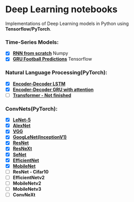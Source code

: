 # Deep Learning notebooks
Implementations of Deep Learning models in Python using __Tensorflow/PyTorch__. 

### Time-Series Models:
- [x] [__RNN from scratch__](https://github.com/maciejbalawejder/DeepLearning-collection/tree/main/Sequentials/RNN) Numpy
- [x] [__GRU Football Predictions__](https://github.com/maciejbalawejder/DeepLearning-collection/tree/main/Sequentials/GRU) Tensorflow

### Natural Language Processing(PyTorch):
- [x] [__Encoder-Decoder LSTM__](https://github.com/maciejbalawejder/DeepLearning-collection/tree/main/NLP/Encoder-Decoder%20LSTM)
- [x] [__Encoder-Decoder GRU with attention__](https://github.com/maciejbalawejder/DeepLearning-collection/tree/main/NLP/Encoder-Decoder%20GRU%20with%20Attention)
- [ ] [__Transformer - Not finished__](https://github.com/maciejbalawejder/DeepLearning-collection/tree/main/NLP/Transformer)

### ConvNets(PyTorch):
- [x] [__LeNet-5__](https://github.com/maciejbalawejder/DeepLearning-collection/tree/main/ConvNets/LeNet)
- [x] [__AlexNet__](https://github.com/maciejbalawejder/DeepLearning-collection/tree/main/ConvNets/AlexNet)
- [x] [__VGG__](https://github.com/maciejbalawejder/DeepLearning-collection/tree/main/ConvNets/VGG)
- [x] [__GoogLeNet(InceptionV1)__](https://github.com/maciejbalawejder/DeepLearning-collection/tree/main/ConvNets/GoogLeNet) 
- [x] [__ResNet__](https://github.com/maciejbalawejder/DeepLearning-collection/tree/main/ConvNets/ResNet)
- [x] [__ResNeXt__](https://github.com/maciejbalawejder/DeepLearning-collection/tree/main/ConvNets/ResNeXt)
- [x] [__SeNet__](https://github.com/maciejbalawejder/DeepLearning-collection/tree/main/ConvNets/SeNet)
- [x] [__EfficientNet__](https://github.com/maciejbalawejder/DeepLearning-collection/tree/main/ConvNets/EfficientNet)
- [x] [__MobileNet__](https://github.com/maciejbalawejder/DeepLearning-collection/tree/main/ConvNets/MobileNet)
- [ ] __ResNet - Cifar10__
- [ ] __EfficientNetv2__
- [ ] __MobileNetv2__
- [ ] __MobileNetv3__
- [ ] __ConvNeXt__
